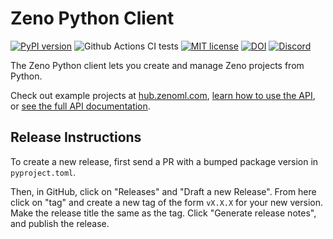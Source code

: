 # Zeno Python Client

[![PyPI version](https://badge.fury.io/py/zeno-client.svg)](https://badge.fury.io/py/zeno-client)
![Github Actions CI tests](https://github.com/zeno-ml/zeno-client/actions/workflows/ci.yml/badge.svg)
[![MIT license](https://img.shields.io/badge/License-MIT-blue.svg)](https://lbesson.mit-license.org/)
[![DOI](https://img.shields.io/badge/doi-10.1145%2F3544548.3581268-red)](https://cabreraalex.com/paper/zeno)
[![Discord](https://img.shields.io/discord/1086004954872950834)](https://discord.gg/km62pDKAkE)

The Zeno Python client lets you create and manage Zeno projects from Python.

Check out example projects at [hub.zenoml.com](http://hub.zenoml.com), [learn how to use the API](https://zenoml.com/docs/intro#creating-a-project), or [see the full API documentation](https://zenoml.com/docs/python-client).

## Release Instructions

To create a new release, first send a PR with a bumped package version in `pyproject.toml`.

Then, in GitHub, click on "Releases" and "Draft a new Release".
From here click on "tag" and create a new tag of the form `vX.X.X` for your new version.
Make the release title the same as the tag.
Click "Generate release notes", and publish the release.
